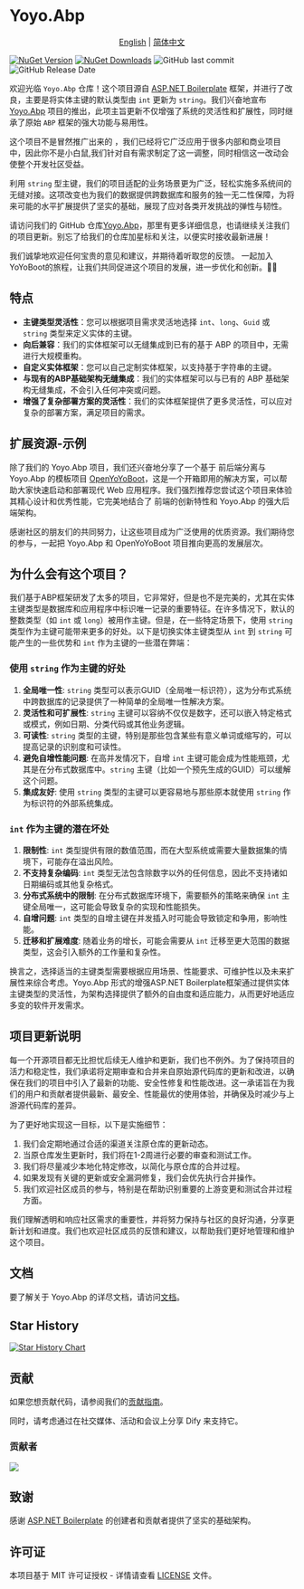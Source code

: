 
# Yoyo.Abp

<p align="center">
  <a href="./README.md">English</a> |
  <a href="./README_CN.md">简体中文</a>
  
</p>

[![NuGet Version](https://img.shields.io/nuget/v/Yoyo.Abp)](https://www.nuget.org/packages/Yoyo.Abp)
[![NuGet Downloads](https://img.shields.io/nuget/dt/Yoyo.Abp?style=flat-square&logo=nuget)](https://www.nuget.org/packages/Yoyo.Abp)
![GitHub last commit](https://img.shields.io/github/last-commit/yoyoboot/yoyo.abp)
![GitHub Release Date](https://img.shields.io/github/release-date/yoyoboot/yoyo.abp)

欢迎光临 `Yoyo.Abp` 仓库！这个项目源自 [ASP.NET Boilerplate](https://github.com/aspnetboilerplate/aspnetboilerplate) 框架，并进行了改良，主要是将实体主键的默认类型由 `int` 更新为 `string`。我们兴奋地宣布 [Yoyo.Abp](https://github.com/YoYoBoot/Yoyo.Abp) 项目的推出，此项主旨更新不仅增强了系统的灵活性和扩展性，同时继承了原始 `ABP` 框架的强大功能与易用性。

这个项目不是冒然推广出来的 ，我们已经将它广泛应用于很多内部和商业项目中，因此你不是小白鼠,我们针对自有需求制定了这一调整，同时相信这一改动会使整个开发社区受益。

利用 `string` 型主键，我们的项目适配的业务场景更为广泛，轻松实施多系统间的无缝对接。这项改变也为我们的数据提供跨数据库和服务的独一无二性保障，为将来可能的水平扩展提供了坚实的基础，展现了应对各类开发挑战的弹性与韧性。

请访问我们的 GitHub 仓库[Yoyo.Abp](https://github.com/YoYoBoot/Yoyo.Abp)，那里有更多详细信息，也请继续关注我们的项目更新。别忘了给我们的仓库加星标和关注，以便实时接收最新进展！

我们诚挚地欢迎任何宝贵的意见和建议，并期待着听取您的反馈。
一起加入YoYoBoot的旅程，让我们共同促进这个项目的发展，进一步优化和创新。🚀🌟

## 特点

- **主键类型灵活性**：您可以根据项目需求灵活地选择 `int`、`long`、`Guid` 或 `string` 类型来定义实体的主键。
- **向后兼容**：我们的实体框架可以无缝集成到已有的基于 ABP 的项目中，无需进行大规模重构。
- **自定义实体框架**：您可以自己定制实体框架，以支持基于字符串的主键。
- **与现有的ABP基础架构无缝集成**：我们的实体框架可以与已有的 ABP 基础架构无缝集成，不会引入任何冲突或问题。
- **增强了复杂部署方案的灵活性**：我们的实体框架提供了更多灵活性，可以应对复杂的部署方案，满足项目的需求。

## 扩展资源-示例

除了我们的 Yoyo.Abp 项目，我们还兴奋地分享了一个基于 前后端分离与 Yoyo.Abp 的模板项目 [OpenYoYoBoot](https://github.com/YoYoBoot/OpenYoYoBoot)，这是一个开箱即用的解决方案，可以帮助大家快速启动和部署现代 Web 应用程序。我们强烈推荐您尝试这个项目来体验其精心设计和优秀性能，它完美地结合了 前端的创新特性和 Yoyo.Abp 的强大后端架构。

感谢社区的朋友们的共同努力，让这些项目成为广泛使用的优质资源。我们期待您的参与，一起把 Yoyo.Abp 和 OpenYoYoBoot 项目推向更高的发展层次。

## 为什么会有这个项目？

我们基于ABP框架研发了太多的项目，它非常好，但是也不是完美的，尤其在实体主键类型是数据库和应用程序中标识唯一记录的重要特征。在许多情况下，默认的整数类型（如 `int` 或 `long`）被用作主键。但是，在一些特定场景下，使用 `string` 类型作为主键可能带来更多的好处。以下是切换实体主键类型从 `int` 到 `string` 可能产生的一些优势和 `int` 作为主键的一些潜在弊端：

### 使用 `string` 作为主键的好处

1. **全局唯一性**: `string` 类型可以表示GUID（全局唯一标识符），这为分布式系统中跨数据库的记录提供了一种简单的全局唯一性解决方案。
2. **灵活性和可扩展性**: `string` 主键可以容纳不仅仅是数字，还可以嵌入特定格式或模式，例如日期、分类代码或其他业务逻辑。
3. **可读性**: `string` 类型的主键，特别是那些包含某些有意义单词或缩写的，可以提高记录的识别度和可读性。
4. **避免自增性能问题**: 在高并发情况下，自增 `int` 主键可能会成为性能瓶颈，尤其是在分布式数据库中。`string` 主键（比如一个预先生成的GUID）可以缓解这个问题。
5. **集成友好**: 使用 `string` 类型的主键可以更容易地与那些原本就使用 `string` 作为标识符的外部系统集成。

### `int` 作为主键的潜在坏处

1. **限制性**: `int` 类型提供有限的数值范围，而在大型系统或需要大量数据集的情境下，可能存在溢出风险。
2. **不支持复杂编码**: `int` 类型无法包含除数字以外的任何信息，因此不支持诸如日期编码或其他复杂格式。
3. **分布式系统中的限制**: 在分布式数据库环境下，需要额外的策略来确保 `int` 主键全局唯一，这可能会导致复杂的实现和性能损失。
4. **自增问题**: `int` 类型的自增主键在并发插入时可能会导致锁定和争用，影响性能。
5. **迁移和扩展难度**: 随着业务的增长，可能会需要从 `int` 迁移至更大范围的数据类型，这会引入额外的工作量和复杂性。

换言之，选择适当的主键类型需要根据应用场景、性能要求、可维护性以及未来扩展性来综合考虑。Yoyo.Abp 形式的增强ASP.NET Boilerplate框架通过提供实体主键类型的灵活性，为架构选择提供了额外的自由度和适应能力，从而更好地适应多变的软件开发需求。

## 项目更新说明

每一个开源项目都无比担忧后续无人维护和更新，我们也不例外。为了保持项目的活力和稳定性，我们承诺将定期审查和合并来自原始源代码库的更新和改进，以确保在我们的项目中引入了最新的功能、安全性修复和性能改进。这一承诺旨在为我们的用户和贡献者提供最新、最安全、性能最优的使用体验，并确保及时减少与上游源代码库的差异。

为了更好地实现这一目标，以下是实施细节：

1. 我们会定期地通过合适的渠道关注原仓库的更新动态。
2. 当原仓库发生更新时，我们将在1-2周进行必要的审查和测试工作。
3. 我们将尽量减少本地化特定修改，以简化与原仓库的合并过程。
4. 如果发现有关键的更新或安全漏洞修复，我们会优先执行合并操作。
5. 我们欢迎社区成员的参与，特别是在帮助识别重要的上游变更和测试合并过程方面。

我们理解透明和响应社区需求的重要性，并将努力保持与社区的良好沟通，分享更新计划和进度。我们也欢迎社区成员的反馈和建议，以帮助我们更好地管理和维护这个项目。

## 文档

要了解关于 Yoyo.Abp 的详尽文档，请访问[文档](https://github.com/yoyoboot/OpenYoYoBoot)。

## Star History

[![Star History Chart](https://api.star-history.com/svg?repos=yoyoboot/yoyo.abp&type=Date)](https://star-history.com/#yoyoboot/yoyo.abp&Date)

## 贡献

如果您想贡献代码，请参阅我们的[贡献指南](CONTRIBUTING_CN.md)。

同时，请考虑通过在社交媒体、活动和会议上分享 Dify 来支持它。

### 贡献者

<a href="https://github.com/yoyoboot/Yoyo.Abp/graphs/contributors">
  <img src="https://contrib.rocks/image?repo=yoyoboot/Yoyo.Abp" />
</a>

## 致谢

感谢 [ASP.NET Boilerplate](https://github.com/aspnetboilerplate/aspnetboilerplate) 的创建者和贡献者提供了坚实的基础架构。

## 许可证

本项目基于 MIT 许可证授权 - 详情请查看 [LICENSE](LICENSE.md) 文件。
